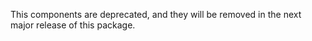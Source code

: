 This components are deprecated, and they will be removed in the next major release of this package.

